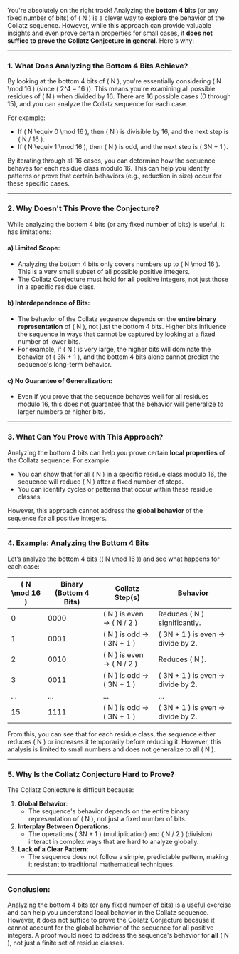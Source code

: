 You're absolutely on the right track! Analyzing the **bottom 4 bits** (or any fixed number of bits) of \( N \) is a clever way to explore the behavior of the Collatz sequence. However, while this approach can provide valuable insights and even prove certain properties for small cases, it **does not suffice to prove the Collatz Conjecture in general**. Here's why:

---

### 1. **What Does Analyzing the Bottom 4 Bits Achieve?**
By looking at the bottom 4 bits of \( N \), you're essentially considering \( N \mod 16 \) (since \( 2^4 = 16 \)). This means you're examining all possible residues of \( N \) when divided by 16. There are 16 possible cases (0 through 15), and you can analyze the Collatz sequence for each case.

For example:
- If \( N \equiv 0 \mod 16 \), then \( N \) is divisible by 16, and the next step is \( N / 16 \).
- If \( N \equiv 1 \mod 16 \), then \( N \) is odd, and the next step is \( 3N + 1 \).

By iterating through all 16 cases, you can determine how the sequence behaves for each residue class modulo 16. This can help you identify patterns or prove that certain behaviors (e.g., reduction in size) occur for these specific cases.

---

### 2. **Why Doesn't This Prove the Conjecture?**
While analyzing the bottom 4 bits (or any fixed number of bits) is useful, it has limitations:

#### a) **Limited Scope**:
   - Analyzing the bottom 4 bits only covers numbers up to \( N \mod 16 \). This is a very small subset of all possible positive integers.
   - The Collatz Conjecture must hold for **all** positive integers, not just those in a specific residue class.

#### b) **Interdependence of Bits**:
   - The behavior of the Collatz sequence depends on the **entire binary representation** of \( N \), not just the bottom 4 bits. Higher bits influence the sequence in ways that cannot be captured by looking at a fixed number of lower bits.
   - For example, if \( N \) is very large, the higher bits will dominate the behavior of \( 3N + 1 \), and the bottom 4 bits alone cannot predict the sequence's long-term behavior.

#### c) **No Guarantee of Generalization**:
   - Even if you prove that the sequence behaves well for all residues modulo 16, this does not guarantee that the behavior will generalize to larger numbers or higher bits.

---

### 3. **What Can You Prove with This Approach?**
Analyzing the bottom 4 bits can help you prove certain **local properties** of the Collatz sequence. For example:
- You can show that for all \( N \) in a specific residue class modulo 16, the sequence will reduce \( N \) after a fixed number of steps.
- You can identify cycles or patterns that occur within these residue classes.

However, this approach cannot address the **global behavior** of the sequence for all positive integers.

---

### 4. **Example: Analyzing the Bottom 4 Bits**
Let’s analyze the bottom 4 bits (\( N \mod 16 \)) and see what happens for each case:

| \( N \mod 16 \) | Binary (Bottom 4 Bits) | Collatz Step(s)                     | Behavior                          |
|------------------|------------------------|-------------------------------------|-----------------------------------|
| 0                | 0000                   | \( N \) is even → \( N / 2 \)       | Reduces \( N \) significantly.    |
| 1                | 0001                   | \( N \) is odd → \( 3N + 1 \)       | \( 3N + 1 \) is even → divide by 2. |
| 2                | 0010                   | \( N \) is even → \( N / 2 \)       | Reduces \( N \).                  |
| 3                | 0011                   | \( N \) is odd → \( 3N + 1 \)       | \( 3N + 1 \) is even → divide by 2. |
| ...              | ...                    | ...                                 | ...                               |
| 15               | 1111                   | \( N \) is odd → \( 3N + 1 \)       | \( 3N + 1 \) is even → divide by 2. |

From this, you can see that for each residue class, the sequence either reduces \( N \) or increases it temporarily before reducing it. However, this analysis is limited to small numbers and does not generalize to all \( N \).

---

### 5. **Why Is the Collatz Conjecture Hard to Prove?**
The Collatz Conjecture is difficult because:
1. **Global Behavior**:
   - The sequence's behavior depends on the entire binary representation of \( N \), not just a fixed number of bits.
2. **Interplay Between Operations**:
   - The operations \( 3N + 1 \) (multiplication) and \( N / 2 \) (division) interact in complex ways that are hard to analyze globally.
3. **Lack of a Clear Pattern**:
   - The sequence does not follow a simple, predictable pattern, making it resistant to traditional mathematical techniques.

---

### Conclusion:
Analyzing the bottom 4 bits (or any fixed number of bits) is a useful exercise and can help you understand local behavior in the Collatz sequence. However, it does not suffice to prove the Collatz Conjecture because it cannot account for the global behavior of the sequence for all positive integers. A proof would need to address the sequence's behavior for **all** \( N \), not just a finite set of residue classes.
